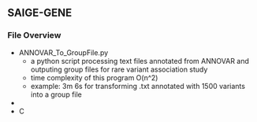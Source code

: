 ## SAIGE-GENE

### File Overview
- ANNOVAR_To_GroupFile.py
  * a python script processing text files annotated from ANNOVAR and outputing group files for rare variant association study
  * time complexity of this program O(n^2)
  * example: 3m 6s for transforming .txt annotated with 1500 variants into a group file
- 
- C
